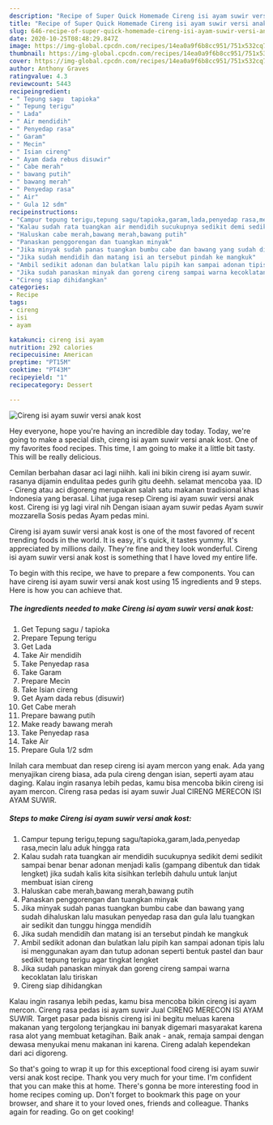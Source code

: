 ```yaml
---
description: "Recipe of Super Quick Homemade Cireng isi ayam suwir versi anak kost"
title: "Recipe of Super Quick Homemade Cireng isi ayam suwir versi anak kost"
slug: 646-recipe-of-super-quick-homemade-cireng-isi-ayam-suwir-versi-anak-kost
date: 2020-10-25T08:48:29.847Z
image: https://img-global.cpcdn.com/recipes/14ea0a9f6b8cc951/751x532cq70/cireng-isi-ayam-suwir-versi-anak-kost-foto-resep-utama.jpg
thumbnail: https://img-global.cpcdn.com/recipes/14ea0a9f6b8cc951/751x532cq70/cireng-isi-ayam-suwir-versi-anak-kost-foto-resep-utama.jpg
cover: https://img-global.cpcdn.com/recipes/14ea0a9f6b8cc951/751x532cq70/cireng-isi-ayam-suwir-versi-anak-kost-foto-resep-utama.jpg
author: Anthony Graves
ratingvalue: 4.3
reviewcount: 5443
recipeingredient:
- " Tepung sagu  tapioka"
- " Tepung terigu"
- " Lada"
- " Air mendidih"
- " Penyedap rasa"
- " Garam"
- " Mecin"
- " Isian cireng"
- " Ayam dada rebus disuwir"
- " Cabe merah"
- " bawang putih"
- " bawang merah"
- " Penyedap rasa"
- " Air"
- " Gula 12 sdm"
recipeinstructions:
- "Campur tepung terigu,tepung sagu/tapioka,garam,lada,penyedap rasa,mecin lalu aduk hingga rata"
- "Kalau sudah rata tuangkan air mendidih sucukupnya sedikit demi sedikit sampai benar benar adonan menjadi kalis (gampang dibentuk dan tidak lengket) jika sudah kalis kita sisihkan terlebih dahulu untuk lanjut membuat isian cireng"
- "Haluskan cabe merah,bawang merah,bawang putih"
- "Panaskan penggorengan dan tuangkan minyak"
- "Jika minyak sudah panas tuangkan bumbu cabe dan bawang yang sudah dihaluskan lalu masukan penyedap rasa dan gula lalu tuangkan air sedikit dan tunggu hingga mendidih"
- "Jika sudah mendidih dan matang isi an tersebut pindah ke mangkuk"
- "Ambil sedikit adonan dan bulatkan lalu pipih kan sampai adonan tipis lalu isi menggunakan ayam dan tutup adonan seperti bentuk pastel dan baur sedikit tepung terigu agar tingkat lengket"
- "Jika sudah panaskan minyak dan goreng cireng sampai warna kecoklatan lalu tiriskan"
- "Cireng siap dihidangkan"
categories:
- Recipe
tags:
- cireng
- isi
- ayam

katakunci: cireng isi ayam 
nutrition: 292 calories
recipecuisine: American
preptime: "PT15M"
cooktime: "PT43M"
recipeyield: "1"
recipecategory: Dessert

---
```



![Cireng isi ayam suwir versi anak kost](https://img-global.cpcdn.com/recipes/14ea0a9f6b8cc951/751x532cq70/cireng-isi-ayam-suwir-versi-anak-kost-foto-resep-utama.jpg)

Hey everyone, hope you're having an incredible day today. Today, we're going to make a special dish, cireng isi ayam suwir versi anak kost. One of my favorites food recipes. This time, I am going to make it a little bit tasty. This will be really delicious.

Cemilan berbahan dasar aci lagi niihh. kali ini bikin cireng isi ayam suwir. rasanya dijamin endulitaa pedes gurih gitu deehh. selamat mencoba yaa. ID - Cireng atau aci digoreng merupakan salah satu makanan tradisional khas Indonesia yang berasal. Lihat juga resep Cireng isi ayam suwir versi anak kost. Cireng isi yg lagi viral nih Dengan isiaan ayam suwir pedas Ayam suwir mozzarella Sosis pedas Ayam pedas mini.

Cireng isi ayam suwir versi anak kost is one of the most favored of recent trending foods in the world. It is easy, it's quick, it tastes yummy. It's appreciated by millions daily. They're fine and they look wonderful. Cireng isi ayam suwir versi anak kost is something that I have loved my entire life.


To begin with this recipe, we have to prepare a few components. You can have cireng isi ayam suwir versi anak kost using 15 ingredients and 9 steps. Here is how you can achieve that.

<!--inarticleads1-->

##### The ingredients needed to make Cireng isi ayam suwir versi anak kost:

1. Get  Tepung sagu / tapioka
1. Prepare  Tepung terigu
1. Get  Lada
1. Take  Air mendidih
1. Take  Penyedap rasa
1. Take  Garam
1. Prepare  Mecin
1. Take  Isian cireng
1. Get  Ayam dada rebus (disuwir)
1. Get  Cabe merah
1. Prepare  bawang putih
1. Make ready  bawang merah
1. Take  Penyedap rasa
1. Take  Air
1. Prepare  Gula 1/2 sdm


Inilah cara membuat dan resep cireng isi ayam mercon yang enak. Ada yang menyajikan cireng biasa, ada pula cireng dengan isian, seperti ayam atau daging. Kalau ingin rasanya lebih pedas, kamu bisa mencoba bikin cireng isi ayam mercon. Cireng rasa pedas isi ayam suwir Jual CIRENG MERECON ISI AYAM SUWIR. 

<!--inarticleads2-->

##### Steps to make Cireng isi ayam suwir versi anak kost:

1. Campur tepung terigu,tepung sagu/tapioka,garam,lada,penyedap rasa,mecin lalu aduk hingga rata
1. Kalau sudah rata tuangkan air mendidih sucukupnya sedikit demi sedikit sampai benar benar adonan menjadi kalis (gampang dibentuk dan tidak lengket) jika sudah kalis kita sisihkan terlebih dahulu untuk lanjut membuat isian cireng
1. Haluskan cabe merah,bawang merah,bawang putih
1. Panaskan penggorengan dan tuangkan minyak
1. Jika minyak sudah panas tuangkan bumbu cabe dan bawang yang sudah dihaluskan lalu masukan penyedap rasa dan gula lalu tuangkan air sedikit dan tunggu hingga mendidih
1. Jika sudah mendidih dan matang isi an tersebut pindah ke mangkuk
1. Ambil sedikit adonan dan bulatkan lalu pipih kan sampai adonan tipis lalu isi menggunakan ayam dan tutup adonan seperti bentuk pastel dan baur sedikit tepung terigu agar tingkat lengket
1. Jika sudah panaskan minyak dan goreng cireng sampai warna kecoklatan lalu tiriskan
1. Cireng siap dihidangkan


Kalau ingin rasanya lebih pedas, kamu bisa mencoba bikin cireng isi ayam mercon. Cireng rasa pedas isi ayam suwir Jual CIRENG MERECON ISI AYAM SUWIR. Target pasar pada bisnis cireng isi ini begitu meluas karena makanan yang tergolong terjangkau ini banyak digemari masyarakat karena rasa alot yang membuat ketagihan. Baik anak - anak, remaja sampai dengan dewasa menyukai menu makanan ini karena. Cireng adalah kependekan dari aci digoreng. 

So that's going to wrap it up for this exceptional food cireng isi ayam suwir versi anak kost recipe. Thank you very much for your time. I'm confident that you can make this at home. There's gonna be more interesting food in home recipes coming up. Don't forget to bookmark this page on your browser, and share it to your loved ones, friends and colleague. Thanks again for reading. Go on get cooking!
